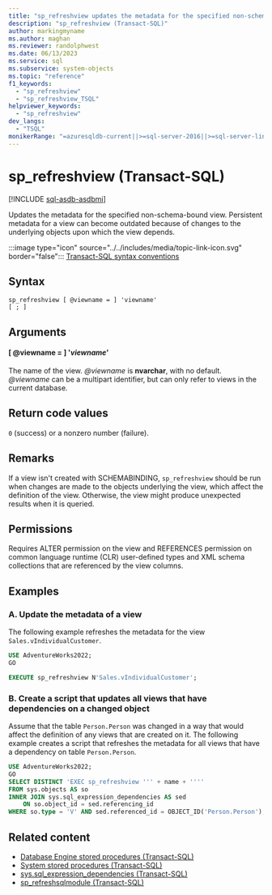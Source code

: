 ```yaml
---
title: "sp_refreshview updates the metadata for the specified non-schema-bound view."
description: "sp_refreshview (Transact-SQL)"
author: markingmyname
ms.author: maghan
ms.reviewer: randolphwest
ms.date: 06/13/2023
ms.service: sql
ms.subservice: system-objects
ms.topic: "reference"
f1_keywords:
  - "sp_refreshview"
  - "sp_refreshview_TSQL"
helpviewer_keywords:
  - "sp_refreshview"
dev_langs:
  - "TSQL"
monikerRange: "=azuresqldb-current||>=sql-server-2016||>=sql-server-linux-2017||=azuresqldb-mi-current"
---
```

# sp_refreshview (Transact-SQL)

[!INCLUDE [sql-asdb-asdbmi](../../includes/applies-to-version/sql-asdb-asdbmi.md)]

Updates the metadata for the specified non-schema-bound view. Persistent metadata for a view can become outdated because of changes to the underlying objects upon which the view depends.

:::image type="icon" source="../../includes/media/topic-link-icon.svg" border="false"::: [Transact-SQL syntax conventions](../../t-sql/language-elements/transact-sql-syntax-conventions-transact-sql.md)

## Syntax

```syntaxsql
sp_refreshview [ @viewname = ] 'viewname'
[ ; ]
```

## Arguments

#### [ @viewname = ] '*viewname*'

The name of the view. *@viewname* is **nvarchar**, with no default. *@viewname* can be a multipart identifier, but can only refer to views in the current database.

## Return code values

`0` (success) or a nonzero number (failure).

## Remarks

If a view isn't created with SCHEMABINDING, `sp_refreshview` should be run when changes are made to the objects underlying the view, which affect the definition of the view. Otherwise, the view might produce unexpected results when it is queried.

## Permissions

Requires ALTER permission on the view and REFERENCES permission on common language runtime (CLR) user-defined types and XML schema collections that are referenced by the view columns.

## Examples

### A. Update the metadata of a view

The following example refreshes the metadata for the view `Sales.vIndividualCustomer`.

```sql
USE AdventureWorks2022;
GO

EXECUTE sp_refreshview N'Sales.vIndividualCustomer';
```

### B. Create a script that updates all views that have dependencies on a changed object

Assume that the table `Person.Person` was changed in a way that would affect the definition of any views that are created on it. The following example creates a script that refreshes the metadata for all views that have a dependency on table `Person.Person`.

```sql
USE AdventureWorks2022;
GO
SELECT DISTINCT 'EXEC sp_refreshview ''' + name + ''''
FROM sys.objects AS so
INNER JOIN sys.sql_expression_dependencies AS sed
    ON so.object_id = sed.referencing_id
WHERE so.type = 'V' AND sed.referenced_id = OBJECT_ID('Person.Person');
```

## Related content

- [Database Engine stored procedures (Transact-SQL)](database-engine-stored-procedures-transact-sql.md)
- [System stored procedures (Transact-SQL)](system-stored-procedures-transact-sql.md)
- [sys.sql_expression_dependencies (Transact-SQL)](../system-catalog-views/sys-sql-expression-dependencies-transact-sql.md)
- [sp_refreshsqlmodule (Transact-SQL)](sp-refreshsqlmodule-transact-sql.md)
